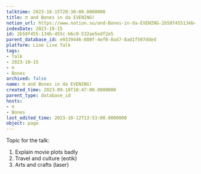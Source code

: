 ```yaml
---
talktime: 2023-10-15T20:30:00.0000000
title: π and Bones in da EVENING!
notion_url: https://www.notion.so/and-Bones-in-da-EVENING-2b58f455134b455cb6c0532ae5edf2e5
indexDate: 2023-10-15
id: 2b58f455-134b-455c-b6c0-532ae5edf2e5
parent_database_id: e9339446-880f-4ef0-8ad7-8ad1f507dded
platform: Line Live Talk
tags:
- Talk
- 2023-10-15
- π
- Bones
archived: false
name: π and Bones in da EVENING!
created_time: 2023-09-18T10:47:00.0000000
parent_type: database_id
hosts:
- π
- Bones
last_edited_time: 2023-10-12T13:53:00.0000000
object: page
---
```


Topic for the talk:
1. Explain movie plots  badly 
2. Travel and culture (eotik)
3. Arts and crafts (laser)

























